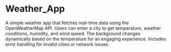 # Weather_App
A simple weather app that fetches real-time data using the OpenWeatherMap API. Users can enter a city to get temperature, weather conditions, humidity, and wind speed. The background changes dynamically based on the temperature for an engaging experience. Includes error handling for invalid cities or network issues.
